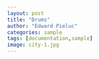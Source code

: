 ```yaml
---
layout: post
title: "Drums"
author: "Edward Pieluc"
categories: sample
tags: [documentation,sample]
image: city-1.jpg
---
```


